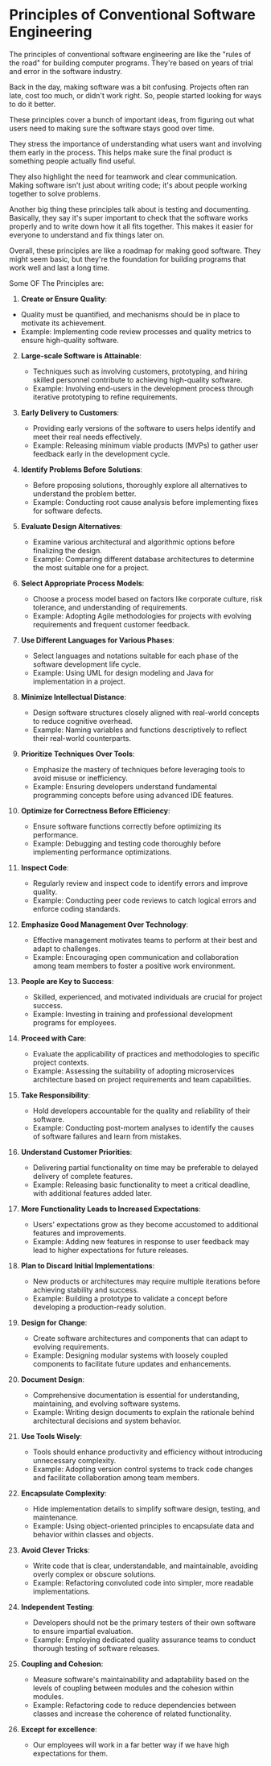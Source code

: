 # Principles of Conventional Software Engineering
The principles of conventional software engineering are like the "rules of the road" for building computer programs. They're based on years of trial and error in the software industry.

Back in the day, making software was a bit confusing. Projects often ran late, cost too much, or didn't work right. So, people started looking for ways to do it better.

These principles cover a bunch of important ideas, from figuring out what users need to making sure the software stays good over time.

They stress the importance of understanding what users want and involving them early in the process. This helps make sure the final product is something people actually find useful.

They also highlight the need for teamwork and clear communication. Making software isn't just about writing code; it's about people working together to solve problems.

Another big thing these principles talk about is testing and documenting. Basically, they say it's super important to check that the software works properly and to write down how it all fits together. This makes it easier for everyone to understand and fix things later on.

Overall, these principles are like a roadmap for making good software. They might seem basic, but they're the foundation for building programs that work well and last a long time.

Some OF The Principles are:

1. **Create or Ensure Quality**:

- Quality must be quantified, and mechanisms should be in place to motivate its achievement.
- Example: Implementing code review processes and quality metrics to ensure high-quality software.

2. **Large-scale Software is Attainable**:

   - Techniques such as involving customers, prototyping, and hiring skilled personnel contribute to achieving high-quality software.
   - Example: Involving end-users in the development process through iterative prototyping to refine requirements.

3. **Early Delivery to Customers**:

   - Providing early versions of the software to users helps identify and meet their real needs effectively.
   - Example: Releasing minimum viable products (MVPs) to gather user feedback early in the development cycle.

4. **Identify Problems Before Solutions**:

   - Before proposing solutions, thoroughly explore all alternatives to understand the problem better.
   - Example: Conducting root cause analysis before implementing fixes for software defects.

5. **Evaluate Design Alternatives**:

   - Examine various architectural and algorithmic options before finalizing the design.
   - Example: Comparing different database architectures to determine the most suitable one for a project.

6. **Select Appropriate Process Models**:

   - Choose a process model based on factors like corporate culture, risk tolerance, and understanding of requirements.
   - Example: Adopting Agile methodologies for projects with evolving requirements and frequent customer feedback.

7. **Use Different Languages for Various Phases**:

   - Select languages and notations suitable for each phase of the software development life cycle.
   - Example: Using UML for design modeling and Java for implementation in a project.

8. **Minimize Intellectual Distance**:

   - Design software structures closely aligned with real-world concepts to reduce cognitive overhead.
   - Example: Naming variables and functions descriptively to reflect their real-world counterparts.

9. **Prioritize Techniques Over Tools**:

   - Emphasize the mastery of techniques before leveraging tools to avoid misuse or inefficiency.
   - Example: Ensuring developers understand fundamental programming concepts before using advanced IDE features.

10. **Optimize for Correctness Before Efficiency**:

    - Ensure software functions correctly before optimizing its performance.
    - Example: Debugging and testing code thoroughly before implementing performance optimizations.

11. **Inspect Code**:

    - Regularly review and inspect code to identify errors and improve quality.
    - Example: Conducting peer code reviews to catch logical errors and enforce coding standards.

12. **Emphasize Good Management Over Technology**:

    - Effective management motivates teams to perform at their best and adapt to challenges.
    - Example: Encouraging open communication and collaboration among team members to foster a positive work environment.

13. **People are Key to Success**:

    - Skilled, experienced, and motivated individuals are crucial for project success.
    - Example: Investing in training and professional development programs for employees.

14. **Proceed with Care**:

    - Evaluate the applicability of practices and methodologies to specific project contexts.
    - Example: Assessing the suitability of adopting microservices architecture based on project requirements and team capabilities.

15. **Take Responsibility**:

    - Hold developers accountable for the quality and reliability of their software.
    - Example: Conducting post-mortem analyses to identify the causes of software failures and learn from mistakes.

16. **Understand Customer Priorities**:

    - Delivering partial functionality on time may be preferable to delayed delivery of complete features.
    - Example: Releasing basic functionality to meet a critical deadline, with additional features added later.

17. **More Functionality Leads to Increased Expectations**:

    - Users' expectations grow as they become accustomed to additional features and improvements.
    - Example: Adding new features in response to user feedback may lead to higher expectations for future releases.

18. **Plan to Discard Initial Implementations**:

    - New products or architectures may require multiple iterations before achieving stability and success.
    - Example: Building a prototype to validate a concept before developing a production-ready solution.

19. **Design for Change**:

    - Create software architectures and components that can adapt to evolving requirements.
    - Example: Designing modular systems with loosely coupled components to facilitate future updates and enhancements.

20. **Document Design**:

    - Comprehensive documentation is essential for understanding, maintaining, and evolving software systems.
    - Example: Writing design documents to explain the rationale behind architectural decisions and system behavior.

21. **Use Tools Wisely**:

    - Tools should enhance productivity and efficiency without introducing unnecessary complexity.
    - Example: Adopting version control systems to track code changes and facilitate collaboration among team members.

22. **Encapsulate Complexity**:

    - Hide implementation details to simplify software design, testing, and maintenance.
    - Example: Using object-oriented principles to encapsulate data and behavior within classes and objects.

23. **Avoid Clever Tricks**:

    - Write code that is clear, understandable, and maintainable, avoiding overly complex or obscure solutions.
    - Example: Refactoring convoluted code into simpler, more readable implementations.

24. **Independent Testing**:

    - Developers should not be the primary testers of their own software to ensure impartial evaluation.
    - Example: Employing dedicated quality assurance teams to conduct thorough testing of software releases.

25. **Coupling and Cohesion**:
    - Measure software's maintainability and adaptability based on the levels of coupling between modules and the cohesion within modules.
    - Example: Refactoring code to reduce dependencies between classes and increase the coherence of related functionality.

26. **Except for excellence**:  
    - Our employees will work in a far better way if we have high expectations for them.
